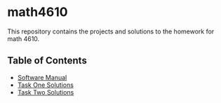 # math4610
This repository contains the projects and solutions to the homework for math 4610.

## Table of Contents

* [Software Manual](Software_Manual.md)
* [Task One Solutions](task_sheets/task_sheet_1/Task1_Solutions.md)
* [Task Two Solutions](task_sheets/sheet2/Task_Sheet2_Solutions.md)
